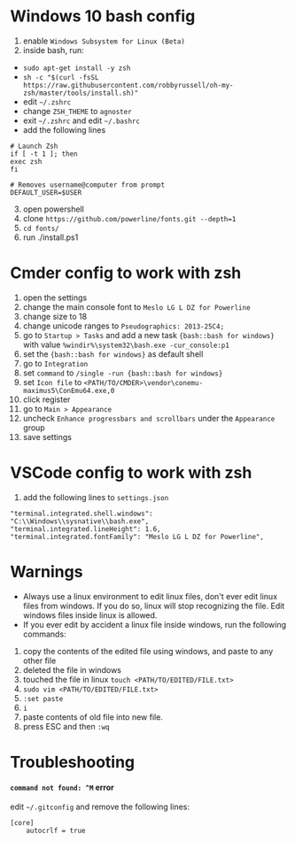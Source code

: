 # Windows 10 bash config

1. enable `Windows Subsystem for Linux (Beta)`
2. inside bash, run:
* `sudo apt-get install -y zsh`
* `sh -c "$(curl -fsSL https://raw.githubusercontent.com/robbyrussell/oh-my-zsh/master/tools/install.sh)"`
* edit `~/.zshrc`
* change `ZSH_THEME` to `agnoster`
* exit `~/.zshrc` and edit `~/.bashrc`
* add the following lines
 ```
# Launch Zsh
if [ -t 1 ]; then
exec zsh
fi
 
# Removes username@computer from prompt
DEFAULT_USER=$USER
 ```
3. open powershell
4. clone `https://github.com/powerline/fonts.git --depth=1`
5. `cd fonts/`
6. run ./install.ps1

# Cmder config to work with zsh
1. open the settings
2. change the main console font to `Meslo LG L DZ for Powerline`
3. change size to 18
4. change unicode ranges to `Pseudographics: 2013-25C4;`
5. go to `Startup > Tasks` and add a new task `{bash::bash for windows}` with value `%windir%\system32\bash.exe -cur_console:p1`
6. set the `{bash::bash for windows}` as default shell
7. go to `Integration`
8. set `command` to `/single -run {bash::bash for windows}`
9. set `Icon file` to `<PATH/TO/CMDER>\vendor\conemu-maximus5\ConEmu64.exe,0`
10. click register
11. go to `Main > Appearance`
12. uncheck `Enhance progressbars and scrollbars` under the `Appearance` group
13. save settings

# VSCode config to work with zsh
1. add the following lines to `settings.json`
```
"terminal.integrated.shell.windows": "C:\\Windows\\sysnative\\bash.exe",
"terminal.integrated.lineHeight": 1.6,
"terminal.integrated.fontFamily": "Meslo LG L DZ for Powerline",  
```

# Warnings
* Always use a linux environment to edit linux files, don't ever edit linux files from windows. If you do so, linux will stop recognizing the file. Edit windows files inside linux is allowed.
* If you ever edit by accident a linux file inside windows, run the following commands:
1. copy the contents of the edited file using windows, and paste to any other file
2. deleted the file in windows
3. touched the file in linux `touch <PATH/TO/EDITED/FILE.txt>`
4. `sudo vim <PATH/TO/EDITED/FILE.txt>`
5. `:set paste`
6. `i`
7. paste contents of old file into new file.
8. press ESC and then `:wq`

# Troubleshooting
#### `command not found: ^M` error
edit `~/.gitconfig` and remove the following lines:
```
[core]
    autocrlf = true
```

